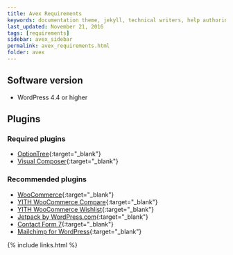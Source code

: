 ```yaml
---
title: Avex Requirements
keywords: documentation theme, jekyll, technical writers, help authoring tools, hat replacements
last_updated: November 21, 2016
tags: [requirements]
sidebar: avex_sidebar
permalink: avex_requirements.html
folder: avex
---
```


## Software version

* WordPress 4.4 or higher

## Plugins

### Required plugins

* [OptionTree](https://wordpress.org/plugins/option-tree){:target="_blank"}
* [Visual Composer](https://codecanyon.net/item/visual-composer-page-builder-for-wordpress/242431){:target="_blank"}

### Recommended plugins

* [WooCommerce](https://wordpress.org/plugins/woocommerce){:target="_blank"}
* [YITH WooCommerce Compare](https://wordpress.org/plugins/yith-woocommerce-compare/){:target="_blank"}
* [YITH WooCommerce Wishlist](https://wordpress.org/plugins/yith-woocommerce-wishlist/){:target="_blank"}
* [Jetpack by WordPress.com](https://wordpress.org/plugins/jetpack){:target="_blank"}
* [Contact Form 7](https://wordpress.org/plugins/contact-form-7){:target="_blank"}
* [Mailchimp for WordPress](https://wordpress.org/plugins/mailchimp-for-wp){:target="_blank"}

{% include links.html %}
